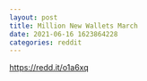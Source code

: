 ```yaml
--- 
layout: post 
title: Million New Wallets March 
date: 2021-06-16 1623864228 
categories: reddit 
--- 
```

https://redd.it/o1a6xq